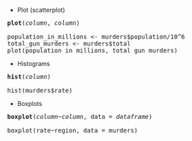 - Plot (scatterplot)

<pre>
<b>plot</b>(<em>column</em>, <em>column</em>)

population_in_millions <- murders$population/10^6
total_gun_murders <- murders$total
plot(population_in_millions, total_gun_murders)
</pre>

- Histograms

<pre>
<b>hist</b>(<em>column</em>)

hist(murders$rate)
</pre>

- Boxplots

<pre>
<b>boxplot</b>(<em>column</em>~<em>column</em>, data = <em>dataframe</em>)

boxplot(rate~region, data = murders)
</pre>
